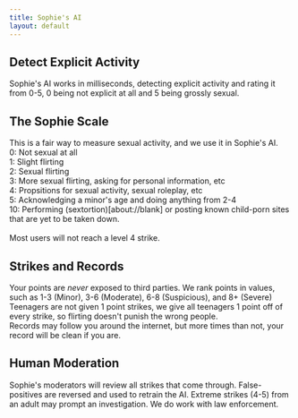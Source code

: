 ```yaml
---
title: Sophie's AI
layout: default
--- 
```


## Detect Explicit Activity
Sophie's AI works in milliseconds, detecting explicit activity and rating it from 0-5, 0 being not explicit at all and 5 being grossly sexual.

## The Sophie Scale
This is a fair way to measure sexual activity, and we use it in Sophie's AI. <br/>
0: Not sexual at all <br/>
1: Slight flirting <br/>
2: Sexual flirting <br/>
3: More sexual flirting, asking for personal information, etc <br/>
4: Propsitions for sexual activity, sexual roleplay, etc <br/>
5: Acknowledging a minor's age and doing anything from 2-4 <br/>
10: Performing (sextortion)[about://blank] or posting known child-porn sites that are yet to be taken down. <br/>
<br/>
Most users will not reach a level 4 strike.

## Strikes and Records
Your points are *never* exposed to third parties. We rank points in values, such as 1-3 (Minor), 3-6 (Moderate), 6-8 (Suspicious), and 8+ (Severe) <br/>
Teenagers are not given 1 point strikes, we give all teenagers 1 point off of every strike, so flirting doesn't punish the wrong people. <br/>
Records may follow you around the internet, but more times than not, your record will be clean if you are.

## Human Moderation
Sophie's moderators will review all strikes that come through. False-positives are reversed and used to retrain the AI. Extreme strikes (4-5) from an adult may prompt an investigation. We do work with law enforcement.